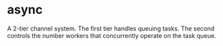 # async
A 2-tier channel system. The first tier handles queuing tasks. The second controls the number workers that concurrently operate on the task queue.
